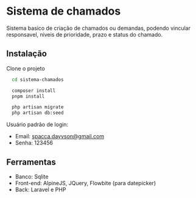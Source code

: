 # Sistema de chamados

Sistema basico de criação de chamados ou demandas, podendo vincular responsavel, niveis de prioridade, prazo e status do chamado.



## Instalação

Clone o projeto

```bash
  cd sistema-chamados

  composer install
  pnpm install

  php artisan migrate
  php artisan db:seed

```

Usuário padrão de login:

- Email: spacca.dayvson@gmail.com
- Senha: 123456

## Ferramentas

- Banco: Sqlite
- Front-end: AlpineJS, JQuery, Flowbite (para datepicker)
- Back: Laravel e PHP
